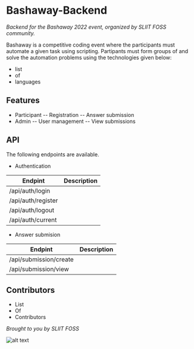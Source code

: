 # Bashaway-Backend
_Backend for the Bashaway 2022 event, organized by SLIIT FOSS community._ 

Bashaway is a competitive coding event where the participants must automate a given task using scripting. Partipants must form groups of <group size> and solve the automation problems using the technologies given below:
- list
- of
- languages

## Features
- Participant
    -- Registration
    -- Answer submission
- Admin
    -- User management
    -- View submissions

## API
The following endpoints are available.

- Authentication

| Endpint | Description |
|------|------|
| /api/auth/login | |
| /api/auth/register | |
| /api/auth/logout | |
| /api/auth/current | |

- Answer submision

| Endpint | Description |
|------|------|
| /api/submission/create | |
| /api/submission/view | |

## Contributors
- List
- Of
- Contributors
    
_Brought to you by SLIIT FOSS_

![alt text](https://avatars.githubusercontent.com/u/36430259?s=190)
